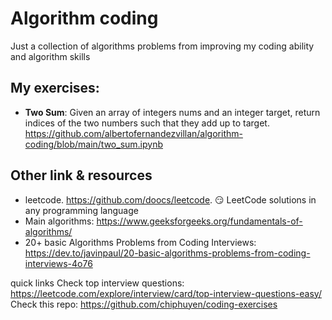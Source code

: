 # Algorithm coding
Just a collection of algorithms problems from improving my coding ability and algorithm skills

## My exercises:

* **Two Sum**: Given an array of integers nums and an integer target, return indices of the two numbers such that they add up to target. https://github.com/albertofernandezvillan/algorithm-coding/blob/main/two_sum.ipynb

## Other link & resources
* leetcode. https://github.com/doocs/leetcode. 😏 LeetCode solutions in any programming language
* Main algorithms: https://www.geeksforgeeks.org/fundamentals-of-algorithms/
* 20+ basic Algorithms Problems from Coding Interviews: https://dev.to/javinpaul/20-basic-algorithms-problems-from-coding-interviews-4o76

quick links
Check top interview questions: https://leetcode.com/explore/interview/card/top-interview-questions-easy/
Check this repo: https://github.com/chiphuyen/coding-exercises
